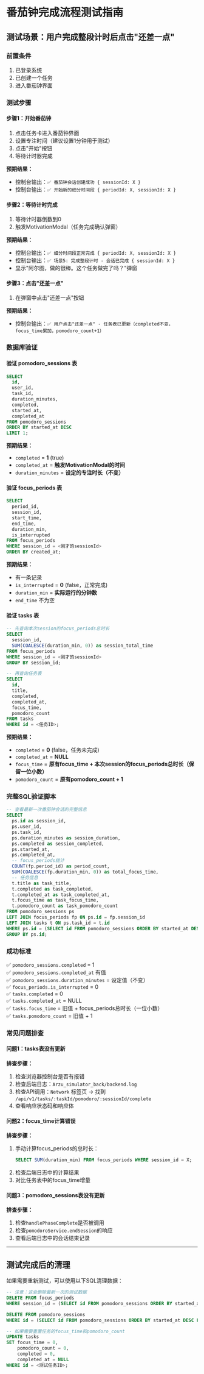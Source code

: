 # 番茄钟完成流程测试指南

## 测试场景：用户完成整段计时后点击"还差一点"

### 前置条件
1. 已登录系统
2. 已创建一个任务
3. 进入番茄钟界面

### 测试步骤

#### 步骤1：开始番茄钟
1. 点击任务卡进入番茄钟界面
2. 设置专注时间（建议设置1分钟用于测试）
3. 点击"开始"按钮
4. 等待计时器完成

**预期结果：**
- 控制台输出：`✅ 番茄钟会话创建成功 { sessionId: X }`
- 控制台输出：`✅ 开始新的细分时间段 { periodId: X, sessionId: X }`

#### 步骤2：等待计时完成
1. 等待计时器倒数到0
2. 触发MotivationModal（任务完成确认弹窗）

**预期结果：**
- 控制台输出：`✅ 细分时间段正常完成 { periodId: X, sessionId: X }`
- 控制台输出：`✅ 场景5: 完成整段计时 - 会话已完成 { sessionId: X }`
- 显示"阿尔图，做的很棒。这个任务做完了吗？"弹窗

#### 步骤3：点击"还差一点"
1. 在弹窗中点击"还差一点"按钮

**预期结果：**
- 控制台输出：`✅ 用户点击"还差一点" - 任务表已更新（completed不变，focus_time累加，pomodoro_count+1）`

### 数据库验证

#### 验证 pomodoro_sessions 表
```sql
SELECT 
  id,
  user_id,
  task_id,
  duration_minutes,
  completed,
  started_at,
  completed_at
FROM pomodoro_sessions 
ORDER BY started_at DESC 
LIMIT 1;
```

**预期结果：**
- `completed` = **1** (true)
- `completed_at` = **触发MotivationModal的时间**
- `duration_minutes` = **设定的专注时长（不变）**

#### 验证 focus_periods 表
```sql
SELECT 
  period_id,
  session_id,
  start_time,
  end_time,
  duration_min,
  is_interrupted
FROM focus_periods 
WHERE session_id = <刚才的sessionId>
ORDER BY created_at;
```

**预期结果：**
- 有一条记录
- `is_interrupted` = **0** (false，正常完成)
- `duration_min` = **实际运行的分钟数**
- `end_time` 不为空

#### 验证 tasks 表
```sql
-- 先查询本次session的focus_periods总时长
SELECT 
  session_id,
  SUM(COALESCE(duration_min, 0)) as session_total_time
FROM focus_periods 
WHERE session_id = <刚才的sessionId>
GROUP BY session_id;

-- 再查询任务表
SELECT 
  id,
  title,
  completed,
  completed_at,
  focus_time,
  pomodoro_count
FROM tasks 
WHERE id = <任务ID>;
```

**预期结果：**
- `completed` = **0** (false，任务未完成)
- `completed_at` = **NULL**
- `focus_time` = **原有focus_time + 本次session的focus_periods总时长（保留一位小数）**
- `pomodoro_count` = **原有pomodoro_count + 1**

### 完整SQL验证脚本
```sql
-- 查看最新一次番茄钟会话的完整信息
SELECT 
  ps.id as session_id,
  ps.user_id,
  ps.task_id,
  ps.duration_minutes as session_duration,
  ps.completed as session_completed,
  ps.started_at,
  ps.completed_at,
  -- focus_periods统计
  COUNT(fp.period_id) as period_count,
  SUM(COALESCE(fp.duration_min, 0)) as total_focus_time,
  -- 任务信息
  t.title as task_title,
  t.completed as task_completed,
  t.completed_at as task_completed_at,
  t.focus_time as task_focus_time,
  t.pomodoro_count as task_pomodoro_count
FROM pomodoro_sessions ps
LEFT JOIN focus_periods fp ON ps.id = fp.session_id
LEFT JOIN tasks t ON ps.task_id = t.id
WHERE ps.id = (SELECT id FROM pomodoro_sessions ORDER BY started_at DESC LIMIT 1)
GROUP BY ps.id;
```

### 成功标准
✅ `pomodoro_sessions.completed` = 1  
✅ `pomodoro_sessions.completed_at` 有值  
✅ `pomodoro_sessions.duration_minutes` = 设定值（不变）  
✅ `focus_periods.is_interrupted` = 0  
✅ `tasks.completed` = 0  
✅ `tasks.completed_at` = NULL  
✅ `tasks.focus_time` = 旧值 + focus_periods总时长（一位小数）  
✅ `tasks.pomodoro_count` = 旧值 + 1  

### 常见问题排查

#### 问题1：tasks表没有更新
**排查步骤：**
1. 检查浏览器控制台是否有报错
2. 检查后端日志：`Arzu_simulator_back/backend.log`
3. 检查API调用：`Network` 标签页 → 找到 `/api/v1/tasks/:taskId/pomodoro/:sessionId/complete`
4. 查看响应状态码和响应体

#### 问题2：focus_time计算错误
**排查步骤：**
1. 手动计算focus_periods的总时长：
   ```sql
   SELECT SUM(duration_min) FROM focus_periods WHERE session_id = X;
   ```
2. 检查后端日志中的计算结果
3. 对比任务表中的focus_time增量

#### 问题3：pomodoro_sessions表没有更新
**排查步骤：**
1. 检查`handlePhaseComplete`是否被调用
2. 检查`pomodoroService.endSession`的响应
3. 查看后端日志中的会话结束记录

---

## 测试完成后的清理

如果需要重新测试，可以使用以下SQL清理数据：

```sql
-- 注意：这会删除最新一次的测试数据
DELETE FROM focus_periods 
WHERE session_id = (SELECT id FROM pomodoro_sessions ORDER BY started_at DESC LIMIT 1);

DELETE FROM pomodoro_sessions 
WHERE id = (SELECT id FROM pomodoro_sessions ORDER BY started_at DESC LIMIT 1);

-- 如果需要重置任务的focus_time和pomodoro_count
UPDATE tasks 
SET focus_time = 0, 
    pomodoro_count = 0,
    completed = 0,
    completed_at = NULL
WHERE id = <测试任务ID>;
```
